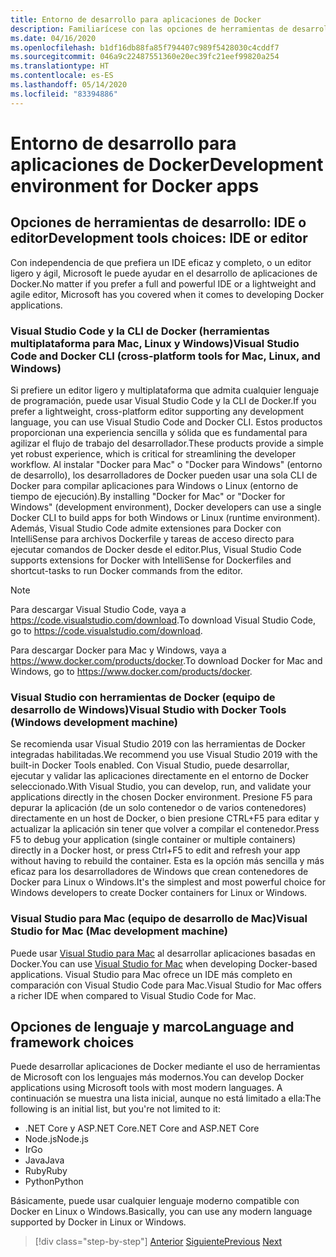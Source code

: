 ```yaml
---
title: Entorno de desarrollo para aplicaciones de Docker
description: Familiarícese con las opciones de herramientas de desarrollo más importantes que son compatibles con el ciclo de vida de desarrollo de Docker.
ms.date: 04/16/2020
ms.openlocfilehash: b1df16db88fa85f794407c989f5428030c4cddf7
ms.sourcegitcommit: 046a9c22487551360e20ec39fc21eef99820a254
ms.translationtype: HT
ms.contentlocale: es-ES
ms.lasthandoff: 05/14/2020
ms.locfileid: "83394886"
---
```

# <a name="development-environment-for-docker-apps"></a><span data-ttu-id="3f289-103">Entorno de desarrollo para aplicaciones de Docker</span><span class="sxs-lookup"><span data-stu-id="3f289-103">Development environment for Docker apps</span></span>

## <a name="development-tools-choices-ide-or-editor"></a><span data-ttu-id="3f289-104">Opciones de herramientas de desarrollo: IDE o editor</span><span class="sxs-lookup"><span data-stu-id="3f289-104">Development tools choices: IDE or editor</span></span>

<span data-ttu-id="3f289-105">Con independencia de que prefiera un IDE eficaz y completo, o un editor ligero y ágil, Microsoft le puede ayudar en el desarrollo de aplicaciones de Docker.</span><span class="sxs-lookup"><span data-stu-id="3f289-105">No matter if you prefer a full and powerful IDE or a lightweight and agile editor, Microsoft has you covered when it comes to developing Docker applications.</span></span>

### <a name="visual-studio-code-and-docker-cli-cross-platform-tools-for-mac-linux-and-windows"></a><span data-ttu-id="3f289-106">Visual Studio Code y la CLI de Docker (herramientas multiplataforma para Mac, Linux y Windows)</span><span class="sxs-lookup"><span data-stu-id="3f289-106">Visual Studio Code and Docker CLI (cross-platform tools for Mac, Linux, and Windows)</span></span>

<span data-ttu-id="3f289-107">Si prefiere un editor ligero y multiplataforma que admita cualquier lenguaje de programación, puede usar Visual Studio Code y la CLI de Docker.</span><span class="sxs-lookup"><span data-stu-id="3f289-107">If you prefer a lightweight, cross-platform editor supporting any development language, you can use Visual Studio Code and Docker CLI.</span></span> <span data-ttu-id="3f289-108">Estos productos proporcionan una experiencia sencilla y sólida que es fundamental para agilizar el flujo de trabajo del desarrollador.</span><span class="sxs-lookup"><span data-stu-id="3f289-108">These products provide a simple yet robust experience, which is critical for streamlining the developer workflow.</span></span> <span data-ttu-id="3f289-109">Al instalar "Docker para Mac" o "Docker para Windows" (entorno de desarrollo), los desarrolladores de Docker pueden usar una sola CLI de Docker para compilar aplicaciones para Windows o Linux (entorno de tiempo de ejecución).</span><span class="sxs-lookup"><span data-stu-id="3f289-109">By installing "Docker for Mac" or "Docker for Windows" (development environment), Docker developers can use a single Docker CLI to build apps for both Windows or Linux (runtime environment).</span></span> <span data-ttu-id="3f289-110">Además, Visual Studio Code admite extensiones para Docker con IntelliSense para archivos Dockerfile y tareas de acceso directo para ejecutar comandos de Docker desde el editor.</span><span class="sxs-lookup"><span data-stu-id="3f289-110">Plus, Visual Studio Code supports extensions for Docker with IntelliSense for Dockerfiles and shortcut-tasks to run Docker commands from the editor.</span></span>

> [!NOTE]
> <span data-ttu-id="3f289-111">Para descargar Visual Studio Code, vaya a <https://code.visualstudio.com/download>.</span><span class="sxs-lookup"><span data-stu-id="3f289-111">To download Visual Studio Code, go to <https://code.visualstudio.com/download>.</span></span>
>
> <span data-ttu-id="3f289-112">Para descargar Docker para Mac y Windows, vaya a <https://www.docker.com/products/docker>.</span><span class="sxs-lookup"><span data-stu-id="3f289-112">To download Docker for Mac and Windows, go to <https://www.docker.com/products/docker>.</span></span>

### <a name="visual-studio-with-docker-tools-windows-development-machine"></a><span data-ttu-id="3f289-113">Visual Studio con herramientas de Docker (equipo de desarrollo de Windows)</span><span class="sxs-lookup"><span data-stu-id="3f289-113">Visual Studio with Docker Tools (Windows development machine)</span></span>

<span data-ttu-id="3f289-114">Se recomienda usar Visual Studio 2019 con las herramientas de Docker integradas habilitadas.</span><span class="sxs-lookup"><span data-stu-id="3f289-114">We recommend you use Visual Studio 2019 with the built-in Docker Tools enabled.</span></span> <span data-ttu-id="3f289-115">Con Visual Studio, puede desarrollar, ejecutar y validar las aplicaciones directamente en el entorno de Docker seleccionado.</span><span class="sxs-lookup"><span data-stu-id="3f289-115">With Visual Studio, you can develop, run, and validate your applications directly in the chosen Docker environment.</span></span> <span data-ttu-id="3f289-116">Presione F5 para depurar la aplicación (de un solo contenedor o de varios contenedores) directamente en un host de Docker, o bien presione CTRL+F5 para editar y actualizar la aplicación sin tener que volver a compilar el contenedor.</span><span class="sxs-lookup"><span data-stu-id="3f289-116">Press F5 to debug your application (single container or multiple containers) directly in a Docker host, or press Ctrl+F5 to edit and refresh your app without having to rebuild the container.</span></span> <span data-ttu-id="3f289-117">Esta es la opción más sencilla y más eficaz para los desarrolladores de Windows que crean contenedores de Docker para Linux o Windows.</span><span class="sxs-lookup"><span data-stu-id="3f289-117">It's the simplest and most powerful choice for Windows developers to create Docker containers for Linux or Windows.</span></span>

### <a name="visual-studio-for-mac-mac-development-machine"></a><span data-ttu-id="3f289-118">Visual Studio para Mac (equipo de desarrollo de Mac)</span><span class="sxs-lookup"><span data-stu-id="3f289-118">Visual Studio for Mac (Mac development machine)</span></span>

<span data-ttu-id="3f289-119">Puede usar [Visual Studio para Mac](https://visualstudio.microsoft.com/vs/mac/?utm_medium=microsoft&utm_source=docs.microsoft.com&utm_campaign=inline+link) al desarrollar aplicaciones basadas en Docker.</span><span class="sxs-lookup"><span data-stu-id="3f289-119">You can use [Visual Studio for Mac](https://visualstudio.microsoft.com/vs/mac/?utm_medium=microsoft&utm_source=docs.microsoft.com&utm_campaign=inline+link) when developing Docker-based applications.</span></span> <span data-ttu-id="3f289-120">Visual Studio para Mac ofrece un IDE más completo en comparación con Visual Studio Code para Mac.</span><span class="sxs-lookup"><span data-stu-id="3f289-120">Visual Studio for Mac offers a richer IDE when compared to Visual Studio Code for Mac.</span></span>

## <a name="language-and-framework-choices"></a><span data-ttu-id="3f289-121">Opciones de lenguaje y marco</span><span class="sxs-lookup"><span data-stu-id="3f289-121">Language and framework choices</span></span>

<span data-ttu-id="3f289-122">Puede desarrollar aplicaciones de Docker mediante el uso de herramientas de Microsoft con los lenguajes más modernos.</span><span class="sxs-lookup"><span data-stu-id="3f289-122">You can develop Docker applications using Microsoft tools with most modern languages.</span></span> <span data-ttu-id="3f289-123">A continuación se muestra una lista inicial, aunque no está limitado a ella:</span><span class="sxs-lookup"><span data-stu-id="3f289-123">The following is an initial list, but you're not limited to it:</span></span>

- <span data-ttu-id="3f289-124">.NET Core y ASP.NET Core</span><span class="sxs-lookup"><span data-stu-id="3f289-124">.NET Core and ASP.NET Core</span></span>
- <span data-ttu-id="3f289-125">Node.js</span><span class="sxs-lookup"><span data-stu-id="3f289-125">Node.js</span></span>
- <span data-ttu-id="3f289-126">Ir</span><span class="sxs-lookup"><span data-stu-id="3f289-126">Go</span></span>
- <span data-ttu-id="3f289-127">Java</span><span class="sxs-lookup"><span data-stu-id="3f289-127">Java</span></span>
- <span data-ttu-id="3f289-128">Ruby</span><span class="sxs-lookup"><span data-stu-id="3f289-128">Ruby</span></span>
- <span data-ttu-id="3f289-129">Python</span><span class="sxs-lookup"><span data-stu-id="3f289-129">Python</span></span>

<span data-ttu-id="3f289-130">Básicamente, puede usar cualquier lenguaje moderno compatible con Docker en Linux o Windows.</span><span class="sxs-lookup"><span data-stu-id="3f289-130">Basically, you can use any modern language supported by Docker in Linux or Windows.</span></span>

>[!div class="step-by-step"]
><span data-ttu-id="3f289-131">[Anterior](deploy-azure-kubernetes-service.md)
>[Siguiente](docker-apps-inner-loop-workflow.md)</span><span class="sxs-lookup"><span data-stu-id="3f289-131">[Previous](deploy-azure-kubernetes-service.md)
[Next](docker-apps-inner-loop-workflow.md)</span></span>
